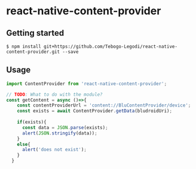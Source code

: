 # react-native-content-provider

## Getting started

`$ npm install git+https://github.com/Tebogo-Legodi/react-native-content-provider.git --save`

## Usage
```javascript
import ContentProvider from 'react-native-content-provider';

// TODO: What to do with the module?
const getContent = async ()=>{
    const contentProviderUrl = 'content://BluContentProvider/device';
    const exists = await ContentProvider.getData(bludroidUri);
    
    if(exists){
      const data = JSON.parse(exists);
      alert(JSON.stringify(data));
    }
    else{
      alert('does not exist');
    }
  }
```
